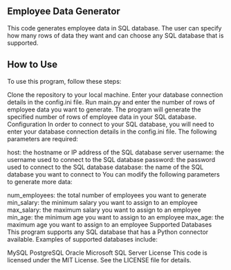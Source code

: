 ## Employee Data Generator
This code generates employee data in SQL database. The user can specify how many rows of data they want and can choose any SQL database that is supported.

## How to Use
To use this program, follow these steps:

Clone the repository to your local machine.
Enter your database connection details in the config.ini file.
Run main.py and enter the number of rows of employee data you want to generate.
The program will generate the specified number of rows of employee data in your SQL database.
Configuration
In order to connect to your SQL database, you will need to enter your database connection details in the config.ini file. The following parameters are required:

host: the hostname or IP address of the SQL database server
username: the username used to connect to the SQL database
password: the password used to connect to the SQL database
database: the name of the SQL database you want to connect to
You can modify the following parameters to generate more data:

num_employees: the total number of employees you want to generate
min_salary: the minimum salary you want to assign to an employee
max_salary: the maximum salary you want to assign to an employee
min_age: the minimum age you want to assign to an employee
max_age: the maximum age you want to assign to an employee
Supported Databases
This program supports any SQL database that has a Python connector available. Examples of supported databases include:

MySQL
PostgreSQL
Oracle
Microsoft SQL Server
License
This code is licensed under the MIT License. See the LICENSE file for details.
